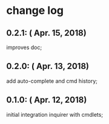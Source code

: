change log
==========

0.2.1: ( Apr. 15, 2018)
-----------------------

improves doc;


0.2.0: ( Apr. 13, 2018)
-----------------------

add auto-complete and cmd history;



0.1.0: ( Apr. 12, 2018)
-----------------------

initial integration inquirer with cmdlets;
